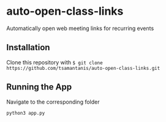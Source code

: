 # auto-open-class-links
Automatically open web meeting links for recurring events

Installation
-----------------

Clone this repository with ```$ git clone https://github.com/tsamantanis/auto-open-class-links.git```

Running the App
-----------------
Navigate to the corresponding folder

```python3 app.py```
